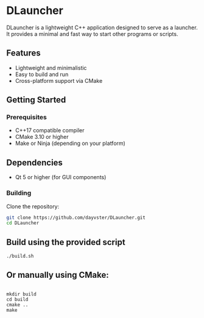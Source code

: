 # DLauncher

DLauncher is a lightweight C++ application designed to serve as a launcher. It provides a minimal and fast way to start other programs or scripts.

## Features

- Lightweight and minimalistic
- Easy to build and run
- Cross-platform support via CMake

## Getting Started

### Prerequisites

- C++17 compatible compiler
- CMake 3.10 or higher
- Make or Ninja (depending on your platform)

## Dependencies 
- Qt 5 or higher (for GUI components)

### Building

Clone the repository:

```bash
git clone https://github.com/dayvster/DLauncher.git
cd DLauncher
```

## Build using the provided script

```shell
./build.sh
```

## Or manually using CMake:

```shell

mkdir build
cd build
cmake ..
make
```
